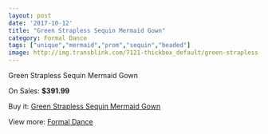 ```yaml
---
layout: post
date: '2017-10-12'
title: "Green Strapless Sequin Mermaid Gown"
category: Formal Dance
tags: ["unique","mermaid","prom","sequin","beaded"]
image: http://img.transblink.com/7121-thickbox_default/green-strapless-sequin-mermaid-gown.jpg
---
```

Green Strapless Sequin Mermaid Gown

On Sales: **$391.99**
<a href="https://www.transblink.com/en/formal-dance/2299-green-strapless-sequin-mermaid-gown.html"><amp-img layout="responsive" width="600" height="600" src="//img.transblink.com/7121-thickbox_default/green-strapless-sequin-mermaid-gown.jpg" alt="Green Strapless Sequin Mermaid Gown 0" /></a>
<a href="https://www.transblink.com/en/formal-dance/2299-green-strapless-sequin-mermaid-gown.html"><amp-img layout="responsive" width="600" height="600" src="//img.transblink.com/7124-thickbox_default/green-strapless-sequin-mermaid-gown.jpg" alt="Green Strapless Sequin Mermaid Gown 1" /></a>
<a href="https://www.transblink.com/en/formal-dance/2299-green-strapless-sequin-mermaid-gown.html"><amp-img layout="responsive" width="600" height="600" src="//img.transblink.com/7123-thickbox_default/green-strapless-sequin-mermaid-gown.jpg" alt="Green Strapless Sequin Mermaid Gown 2" /></a>
<a href="https://www.transblink.com/en/formal-dance/2299-green-strapless-sequin-mermaid-gown.html"><amp-img layout="responsive" width="600" height="600" src="//img.transblink.com/7122-thickbox_default/green-strapless-sequin-mermaid-gown.jpg" alt="Green Strapless Sequin Mermaid Gown 3" /></a>

Buy it: [Green Strapless Sequin Mermaid Gown](https://www.transblink.com/en/formal-dance/2299-green-strapless-sequin-mermaid-gown.html "Green Strapless Sequin Mermaid Gown")

View more: [Formal Dance](https://www.transblink.com/en/6-formal-dance "Formal Dance")